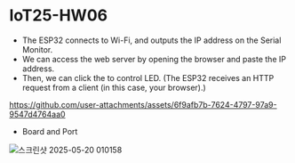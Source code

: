 # IoT25-HW06

- The ESP32 connects to Wi-Fi, and outputs the IP address on the Serial Monitor.
- We can access the web server by opening the browser and paste the IP address.
- Then, we can click the to control LED.
(The ESP32 receives an HTTP request from a client (in this case, your browser).)



https://github.com/user-attachments/assets/6f9afb7b-7624-4797-97a9-9547d4764aa0


- Board and Port

![스크린샷 2025-05-20 010158](https://github.com/user-attachments/assets/446cf736-d877-48ff-9ec1-7b122d44e7ed)
